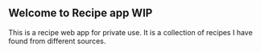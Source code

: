 ## Welcome to Recipe app WIP

This is a recipe web app for private use. It is a collection of recipes I have found from different sources.
